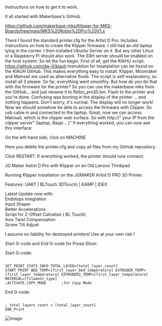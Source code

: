 Instructions on how to get it to work.

It all started with Makerbase's GitHub.

https://github.com/makerbase-mks/Klipper-for-MKS-Boards/tree/main/MKS%20Robin%20Pro%20V1.x

There I found the standard printer.cfg for the Artist D Pro.
Includes instructions on how to create the Klipper firmware.
I still had an old laptop lying in the corner.
I then installed Ubuntu Server on it. But any other Linux or a Raspberry Pi should also work.
The SSH server should be enabled on the host system.
So let the fun begin.
First of all, get the KIAHU script. https://github.com/dw-0/kiauh
Instruktion for Insatalation can be found on the KIAUH GitHub.
This makes everything easy to install.
Klipper, Moonraker and Mainsail are used as alternative fluids.
The script is self-explanatory, so install all 3 please.
So far, everything went smoothly. But how do you do that with the firmware for the printer?
So you can use the makerbase-mks from the GitHub... and just rename it to Robin_pro35.bin.
Flash to the printer and you're done. Confusing was booting in the display of the printer ... and nothing happens.
Don't worry, it's normal.
The display will no longer work!
Now we should somehow be able to access the firmware with Clipper.
So usb cable in and connected to the laptop.
Great, now we can access Mainsail, which is the clipper web surface.
So with http://" your IP from the clipper server" (laptop, Raspi ...)"
If everything worked, you can now see this interface:

On the left-hand side, click on MACHINE

Here you delete the printer.cfg and copy all files from my GitHub repository.

Click RESTART.
If everything worked, the printer should now connect.








JG Maker Astist D Pro with Klipper on an Old Lenovo Thinkpad

Running Klipper installation on the JGMAKER Artist D PRO 3D Printer.

Features: UART | BLTouch 3DTouch) | KAMP | IDEX

Latest Update now with:                        
        Endstops integration                        
        Input Shaper                        
        Better Accelerations                        
        Script for Z-Offset Caliration ( BL Touch)                        
        Axis Twist Compensation                        
        Screw Tilt Adjust                        


I assume no liability for destroyed printers! Use at your own risk !

Start G-code and End G-code for Prusa Slicer:

Start G-code:                                                                                            
```

SET_PRINT_STATS_INFO TOTAL_LAYER=[total_layer_count]
START_PRINT BED_TEMP=[first_layer_bed_temperature] EXTRUDER_TEMP=[first_layer_temperature] EXTRUDER1_TEMP=[first_layer_temperature] MATERIAL=[filament_type]       
;ACTIVATE_COPY_MODE       ;for Copy Mode
```

End G-code:
```

; total layers count = [total_layer_count]                                
END_Print
```


![image](https://github.com/Martin-Stiller/JG-Maker-Artist-D-Pro-Klipper-Mainsail/assets/49054392/06c73b74-d6d8-4498-9539-7fa06db71131)



